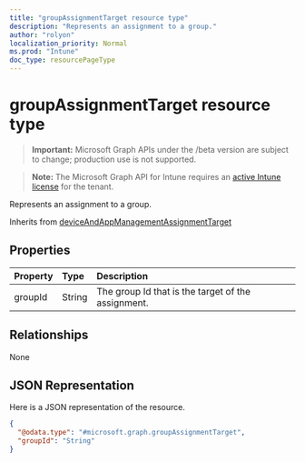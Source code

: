 ```yaml
---
title: "groupAssignmentTarget resource type"
description: "Represents an assignment to a group."
author: "rolyon"
localization_priority: Normal
ms.prod: "Intune"
doc_type: resourcePageType
---
```


# groupAssignmentTarget resource type

> **Important:** Microsoft Graph APIs under the /beta version are subject to change; production use is not supported.

> **Note:** The Microsoft Graph API for Intune requires an [active Intune license](https://go.microsoft.com/fwlink/?linkid=839381) for the tenant.

Represents an assignment to a group.


Inherits from [deviceAndAppManagementAssignmentTarget](../resources/intune-shared-deviceandappmanagementassignmenttarget.md)

## Properties
|Property|Type|Description|
|:---|:---|:---|
|groupId|String|The group Id that is the target of the assignment.|

## Relationships
None

## JSON Representation
Here is a JSON representation of the resource.
<!-- {
  "blockType": "resource",
  "@odata.type": "microsoft.graph.groupAssignmentTarget"
}
-->
``` json
{
  "@odata.type": "#microsoft.graph.groupAssignmentTarget",
  "groupId": "String"
}
```





